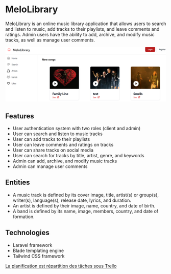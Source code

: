 <h1>MeloLibrary</h1>

<p>MeloLibrary is an online music library application that allows users to search and listen to music, add tracks to their playlists, and leave comments and ratings. Admin users have the ability to add, archive, and modify music tracks, as well as manage user comments.</P>

<img src="Capture.PNG"/>

<h2>Features</h2>
<ul>
  <li>User authentication system with two roles (client and admin)</li>
 <li>User can search and listen to music tracks</li>
 <li>User can add tracks to their playlists</li>
 <li>User can leave comments and ratings on tracks</li>
 <li>User can share tracks on social media</li>
 <li>User can search for tracks by title, artist, genre, and keywords</li>
 <li>Admin can add, archive, and modify music tracks</li>
 <li>Admin can manage user comments</li>
 </ul>
<h2>Entities</h2>
<ul>
<li>A music track is defined by its cover image, title, artist(s) or group(s), writer(s), language(s), release date, lyrics, and duration.</li>
<li>An artist is defined by their image, name, country, and date of birth.</li>
<li>A band is defined by its name, image, members, country, and date of formation.</li>
</ul>
<h2>Technologies</h2>
<ul>
  <li>Laravel framework</li>
  <li>Blade templating engine</li>
  <li>Tailwind CSS framework</li>
</ul>

<a href="https://trello.com/invite/b/MJkQSKBd/ATTI89e41bbf80f47d597ae8e006ed2c5e1d715DD6A4/melolibrary">La planification est répartition des tâches sous Trello</a>
